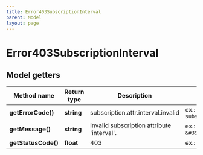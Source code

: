 ```yaml
---
title: Error403SubscriptionInterval
parent: Model
layout: page
---
```


# Error403SubscriptionInterval

## Model getters

Method name | Return type | Description | Notes
------------ | ------------- | ------------- | -------------
**getErrorCode()** | **string** | subscription.attr.interval.invalid | ex.: `subscription.attr.interval.invalid`
**getMessage()** | **string** | Invalid subscription attribute 'interval'. | ex.: `Invalid subscription attribute &#39;interval&#39;.`
**getStatusCode()** | **float** | 403 | ex.: `403`

